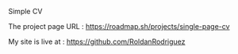 Simple CV

The project page URL : https://roadmap.sh/projects/single-page-cv

My site is live at :  https://github.com/RoldanRodriguez
